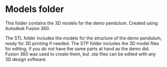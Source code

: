 # Models folder
This folder contains the 3D models for the demo pendulum. Created using Autodesk Fusion 360.

The STL folder includes the models for the structure of the demo pendulum, ready for 3D printing if needed. The STP folder includes the 3D model files for editing, if you do not have the same parts at hand as the demo did.
Fusion 360 was used to create them, but .stp files can be edited with any 3D design software.
